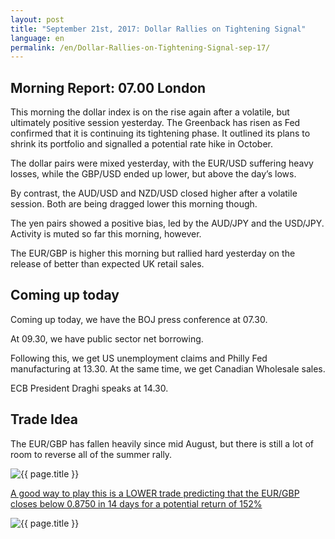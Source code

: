 ```yaml
---
layout: post
title: "September 21st, 2017: Dollar Rallies on Tightening Signal"
language: en
permalink: /en/Dollar-Rallies-on-Tightening-Signal-sep-17/
---
```

## Morning Report: 07.00 London

This morning the dollar index is on the rise again after a volatile, but ultimately positive session yesterday. The Greenback has risen as Fed confirmed that it is continuing its tightening phase. It outlined its plans to shrink its portfolio and signalled a potential rate hike in October. 

The dollar pairs were mixed yesterday, with the EUR/USD suffering heavy losses, while the GBP/USD ended up lower, but above the day’s lows. 

By contrast, the AUD/USD and NZD/USD closed higher after a volatile session. Both are being dragged lower this morning though. 

The yen pairs showed a positive bias, led by the AUD/JPY and the USD/JPY. Activity is muted so far this morning, however. 

The EUR/GBP is higher this morning but rallied hard yesterday on the release of better than expected UK retail sales. 

## Coming up today 

Coming up today, we have the BOJ press conference at 07.30. 

At 09.30, we have public sector net borrowing. 

Following this, we get US unemployment claims and Philly Fed manufacturing at 13.30. At the same time, we get Canadian Wholesale sales. 

ECB President Draghi speaks at 14.30. 

## Trade Idea

The EUR/GBP has fallen heavily since mid August, but there is still a lot of room to reverse all of the summer rally.    
 
<img class="post-image" src="{{ site.url }}/images/sep-17/2017-09-21_06-46-28.jpg" alt="{{ page.title }}" title="{{ page.title }}">

<a href="%LINK%%?currency=GBP&market=forex&underlying=frxEURGBP&formname=higherlower&duration_amount=14&duration_units=d&amount=10&amount_type=payout&expiry_type=duration&barrier=0.8750" target="_blank">A good way to play this is a LOWER trade predicting that the EUR/GBP closes below 0.8750 in 14 days for a potential return of 152%</a>

<img class="post-image" src="{{ site.url }}/images/sep-17/2017-09-21_07-04-51.jpg" alt="{{ page.title }}" title="{{ page.title }}">

